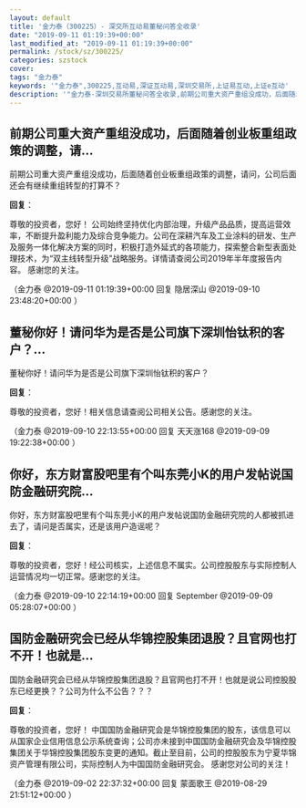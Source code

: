 ```yaml
---
layout: default
title: '金力泰（300225）- 深交所互动易董秘问答全收录'
date: "2019-09-11 01:19:39+00:00"
last_modified_at: "2019-09-11 01:19:39+00:00"
permalink: /stock/sz/300225/
categories: szstock
cover: 
tags: "金力泰"
keywords: '"金力泰",300225,互动易,深证互动易,深圳交易所,上证易互动,上证e互动'
description: '"金力泰-深圳交易所董秘问答全收录,前期公司重大资产重组没成功，后面随着创业板重组政策的调整，请问，公司后面还会有继续重组转型的打算不？"'
---
```


## 前期公司重大资产重组没成功，后面随着创业板重组政策的调整，请...

前期公司重大资产重组没成功，后面随着创业板重组政策的调整，请问，公司后面还会有继续重组转型的打算不？

**回复**：

尊敬的投资者，您好！
公司始终坚持优化内部治理，升级产品品质，提高运营效率，不断提升盈利能力及综合竞争能力。公司在深耕汽车及工业涂料的研发、生产及服务一体化解决方案的同时，积极打造外延式的各项能力，探索整合新型表面处理技术，为“双主线转型升级”战略服务。详情请查阅公司2019年半年度报告内容。
感谢您的关注。 

（金力泰  @2019-09-11 01:19:39+00:00 回复 隐居深山  @2019-09-10 23:48:20+00:00 ）

## 董秘你好！请问华为是否是公司旗下深圳怡钛积的客户？...

董秘你好！请问华为是否是公司旗下深圳怡钛积的客户？

**回复**：

尊敬的投资者，您好！相关信息请查阅公司相关公告。感谢您的关注。 

（金力泰  @2019-09-10 22:13:55+00:00 回复 天天涨168  @2019-09-09 19:22:38+00:00 ）

## 你好，东方财富股吧里有个叫东莞小K的用户发帖说国防金融研究院...

你好，东方财富股吧里有个叫东莞小K的用户发帖说国防金融研究院的人都被抓进去了，请问是否属实，还是该用户造谣呢？

**回复**：

尊敬的投资者，您好！经公司核实，上述信息不属实。公司控股股东与实际控制人运营情况均一切正常。感谢您的关注。 

（金力泰  @2019-09-10 22:14:19+00:00 回复 September  @2019-09-09 05:28:07+00:00 ）

## 国防金融研究会已经从华锦控股集团退股？且官网也打不开！也就是...

国防金融研究会已经从华锦控股集团退股？且官网也打不开！也就是说公司控股股东已经更换？？公司为什么不公告？？？

**回复**：

尊敬的投资者，您好！
中国国防金融研究会是华锦控股集团的股东，该信息可以从国家企业信用信息公示系统查询；公司亦未接到中国国防金融研究会及华锦控股集团关于华锦控股集团股东变更的通知。截止至目前，公司的控股股东为宁夏华锦资产管理有限公司，实际控制人为中国国防金融研究会。
感谢您对公司的关注！ 

（金力泰  @2019-09-02 22:37:32+00:00 回复 蒙面歌王  @2019-08-29 21:51:12+00:00 ）

